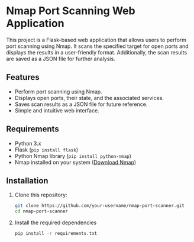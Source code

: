 # Nmap Port Scanning Web Application

This project is a Flask-based web application that allows users to perform port scanning using Nmap. It scans the specified target for open ports and displays the results in a user-friendly format. Additionally, the scan results are saved as a JSON file for further analysis.

## Features

- Perform port scanning using Nmap.
- Displays open ports, their state, and the associated services.
- Saves scan results as a JSON file for future reference.
- Simple and intuitive web interface.

## Requirements

- Python 3.x
- Flask (`pip install flask`)
- Python Nmap library (`pip install python-nmap`)
- Nmap installed on your system ([Download Nmap](https://nmap.org/download.html))

## Installation

1. Clone this repository:
   ```bash
   git clone https://github.com/your-username/nmap-port-scanner.git
   cd nmap-port-scanner
2. Install the required dependencies
   ```bash
   pip install -r requirements.txt
   
